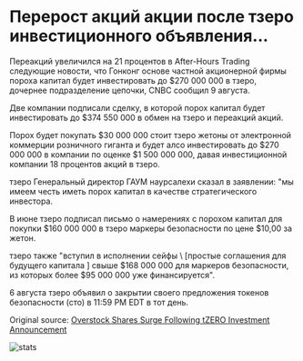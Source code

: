 # Перерост акций акции после тзеро инвестиционного объявления...

Переакций увеличился на 21 процентов в After-Hours Trading следующие новости, что Гонконг основе частной акционерной фирмы пороха капитал будет инвестировать до $270 000 000 в тзеро, дочернее подразделение цепочки, CNBC сообщил 9 августа.

Две компании подписали сделку, в которой порох капитал будет инвестировать до $374 550 000 в обмен на тзеро и переакций акций.

Порох будет покупать $30 000 000 стоит тзеро жетоны от электронной коммерции розничного гиганта и будет алсо инвестировать до $270 000 000 в компании по оценке $1 500 000 000, давая инвестиционной компании 18 процентов акций в тзеро.

тзеро Генеральный директор ГАУМ наурсалехи сказал в заявлении: "мы имеем честь иметь порох капитал в качестве стратегического инвестора.

В июне тзеро подписал письмо о намерениях с порохом капитал для покупки $160 000 000 в тзеро маркеры безопасности по цене $10,00 за жетон.

тзеро также "вступил в исполнении сейфы \ [простые соглашения для будущего капитала \] свыше $168 000 000 для маркеров безопасности, из которых более $95 000 000 уже финансируется".

6 августа тзеро объявил о закрытии своего предложения токенов безопасности (сто) в 11:59 PM EDT в тот день.

Original source: [Overstock Shares Surge Following tZERO Investment Announcement](https://cointelegraph.com/news/overstock-shares-surge-following-tzero-investment-announcement)

![stats](https://c.statcounter.com/11760860/0/a89fa40b/1/ "stats")